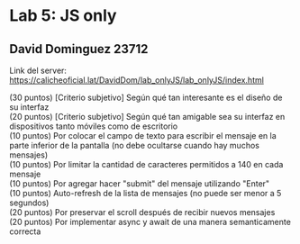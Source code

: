 # Lab 5: JS only  
## David Dominguez 23712

Link del server:  
https://calicheoficial.lat/DavidDom/lab_onlyJS/lab_onlyJS/index.html  

(30 puntos) [Criterio subjetivo] Según qué tan interesante es el diseño de su interfaz  
(20 puntos) [Criterio subjetivo] Según qué tan amigable sea su interfaz en dispositivos tanto móviles como de escritorio  
(10 puntos) Por colocar el campo de texto para escribir el mensaje en la parte inferior de la pantalla (no debe ocultarse cuando hay muchos mensajes)  
(10 puntos) Por limitar la cantidad de caracteres permitidos a 140 en cada mensaje  
(10 puntos) Por agregar hacer "submit" del mensaje utilizando "Enter"  
(10 puntos) Auto-refresh de la lista de mensajes (no puede ser menor a 5 segundos)  
(20 puntos) Por preservar el scroll después de recibir nuevos mensajes  
(20 puntos) Por implementar async y await de una manera semanticamente correcta  

